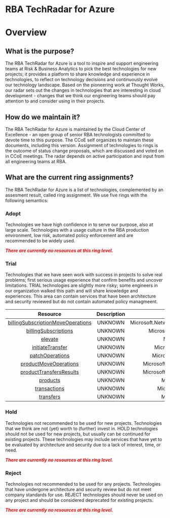 
RBA TechRadar for Azure
=======================

# Overview

## What is the purpose?


The RBA TechRadar for Azure is a tool to inspire and support engineering teams at Risk & Business Analytics to pick the best technologies for new projects; it provides a platform to share knowledge and experience in technologies, to reflect on technology decisions and continuously evolve our technology landscape.  Based on the pioneering work at Thought Works, our radar sets out the changes in technologies that are interesting in cloud development - changes that we think our engineering teams should pay attention to and consider using in their projects.
## How do we maintain it?


The RBA TechRadar for Azure is maintained by the Cloud Center of Excellence - an open group of senior RBA technologists committed to devote time to this purpose.  The CCoE self organizes to maintain these documents, including this version.  Assignment of technologies to rings is the outcome of status change proposals, which are discussed and voted on in CCoE meetings.  The radar depends on active participation and input from all engineering teams at RBA.
## What are the current ring assignments?


The RBA TechRadar for Azure is a list of technologies, complemented by an assesment result, called ring assignment.  We use five rings with the following semantics:
### Adopt


Technologies we have high confidence in to serve our purpose, also at large scale.  Technologies with a usage culture in the RBA production environment, low risk, automated policy enforcement and are recommended to be widely used.  
  
***<font color="red"> There are currently no resources at this ring level. </font>***
### Trial


Technologies that we have seen work with success in projects to solve real problems;  first serious usage experience that confirm benefits and uncover limitations.  TRIAL technologies are slightly more risky; some engineers in our organization walked this path and will share knowledge and experiences.  This area can contain services that have been architecture and security reviewed but do not contain automated policy managmeent.  

|Resource|Description|Path|Status|
| :---: | :---: | :---: | :---: |
|[billingSubscriptionMoveOperations](https://github.com/openrba/python-azure-techradar/blob/master/Microsoft.Network/billingAccounts/invoiceSections/billingSubscriptionMoveOperations)|UNKNOWN|Microsoft.Network/billingAccounts/invoiceSections/billingSubscriptionMoveOperations|TRIAL|
|[billingSubscriptions](https://github.com/openrba/python-azure-techradar/blob/master/Microsoft.Network/billingAccounts/invoiceSections/billingSubscriptions)|UNKNOWN|Microsoft.Network/billingAccounts/invoiceSections/billingSubscriptions|TRIAL|
|[elevate](https://github.com/openrba/python-azure-techradar/blob/master/Microsoft.Network/billingAccounts/invoiceSections/elevate)|UNKNOWN|Microsoft.Network/billingAccounts/invoiceSections/elevate|TRIAL|
|[initiateTransfer](https://github.com/openrba/python-azure-techradar/blob/master/Microsoft.Network/billingAccounts/invoiceSections/initiateTransfer)|UNKNOWN|Microsoft.Network/billingAccounts/invoiceSections/initiateTransfer|TRIAL|
|[patchOperations](https://github.com/openrba/python-azure-techradar/blob/master/Microsoft.Network/billingAccounts/invoiceSections/patchOperations)|UNKNOWN|Microsoft.Network/billingAccounts/invoiceSections/patchOperations|TRIAL|
|[productMoveOperations](https://github.com/openrba/python-azure-techradar/blob/master/Microsoft.Network/billingAccounts/invoiceSections/productMoveOperations)|UNKNOWN|Microsoft.Network/billingAccounts/invoiceSections/productMoveOperations|TRIAL|
|[productTransfersResults](https://github.com/openrba/python-azure-techradar/blob/master/Microsoft.Network/billingAccounts/invoiceSections/productTransfersResults)|UNKNOWN|Microsoft.Network/billingAccounts/invoiceSections/productTransfersResults|TRIAL|
|[products](https://github.com/openrba/python-azure-techradar/blob/master/Microsoft.Network/billingAccounts/invoiceSections/products)|UNKNOWN|Microsoft.Network/billingAccounts/invoiceSections/products|TRIAL|
|[transactions](https://github.com/openrba/python-azure-techradar/blob/master/Microsoft.Network/billingAccounts/invoiceSections/transactions)|UNKNOWN|Microsoft.Network/billingAccounts/invoiceSections/transactions|TRIAL|
|[transfers](https://github.com/openrba/python-azure-techradar/blob/master/Microsoft.Network/billingAccounts/invoiceSections/transfers)|UNKNOWN|Microsoft.Network/billingAccounts/invoiceSections/transfers|TRIAL|

### Hold


Technologies not recommended to be used for new projects. Technologies that we think are not (yet) worth to (further) invest in.  HOLD technologies should not be used for new projects, but usually can be continued for existing projects.  These technologies may include services that have yet to be evaluated by architecture and security due to a lack of interest, time, or need.  
  
***<font color="red"> There are currently no resources at this ring level. </font>***
### Reject


Technologies not recommended to be used for any projects. Technologies that have undergone architecture and security review but do not meet company standards for use.  REJECT technologies should never be used on any project and should be considered deprecated for existing projects.  
  
***<font color="red"> There are currently no resources at this ring level. </font>***